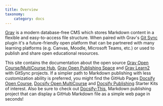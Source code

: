 ```yaml
---
title: Overview
taxonomy:
    category: docs
---
```


[Grav](http://getgrav.org) is a modern database-free CMS which stores Markdown content in a flexible and easy-to-access file structure. When paired with Grav's [Git Sync](https://github.com/trilbymedia/grav-plugin-git-sync) plugin it's a future-friendly open platform that can be partnered with many learning platforms (e.g. Canvas, Moodle, Microsoft Teams, etc.) or used to publish and share open educational resources.

This site contains the documentation about the open source [Grav Open Course/MultiCourse Hub](../opencoursehub), [Grav Open Publishing Space](../openpublishingspace) and [Grav Learn2](../learn2withgitsync) with GitSync projects. If a simpler path to Markdown publishing with less customization ability is preferred, you might find the GitHub Pages [Docsify Open Course](https://github.com/hibbitts-design/docsify-open-course-starter-kit), [Docsify Open MultiCourse](https://github.com/hibbitts-design/docsify-open-multicourse-starter-kit) and [Docsify Publishing](https://github.com/hibbitts-design/docsify-open-publishing-starter-kit) Starter Kits of interest. Also be sure to check out [Docsify-This](https://docsify-this.net), Markdown publishing project that can display a GitHub Markdown file as a simple web page in seconds!
